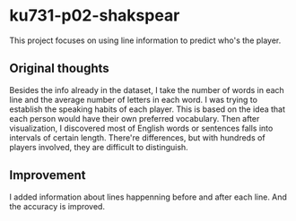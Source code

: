 # ku731-p02-shakspear

This project focuses on using line information to predict who's the player.

## Original thoughts

Besides the info already in the dataset, I take the number of words in each line and the average number of letters in each word. I was trying to establish the speaking habits of each player. This is based on the idea that each person would have their own preferred vocabulary. Then after visualization, I discovered most of English words or sentences falls into intervals of certain length. There're differences, but with hundreds of players involved, they are difficult to distinguish.

## Improvement

I added information about lines happenning before and after each line. And the accuracy is improved. 
